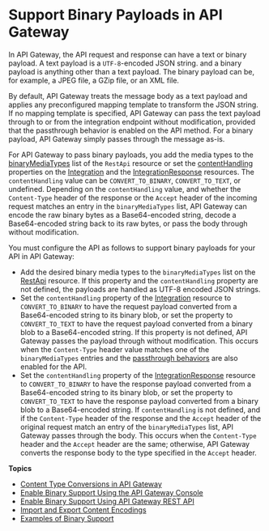 # Support Binary Payloads in API Gateway<a name="api-gateway-payload-encodings"></a>

 In API Gateway, the API request and response can have a text or binary payload\. A text payload is a `UTF-8`\-encoded JSON string\. and a binary payload is anything other than a text payload\. The binary payload can be, for example, a JPEG file, a GZip file, or an XML file\. 

 By default, API Gateway treats the message body as a text payload and applies any preconfigured mapping template to transform the JSON string\. If no mapping template is specified, API Gateway can pass the text payload through to or from the integration endpoint without modification, provided that the passthrough behavior is enabled on the API method\. For a binary payload, API Gateway simply passes through the message as\-is\. 

 For API Gateway to pass binary payloads, you add the media types to the [binaryMediaTypes](http://docs.aws.amazon.com/apigateway/api-reference/resource/rest-api/#binaryMediaTypes) list of the `RestApi` resource or set the [contentHandling](http://docs.aws.amazon.com/apigateway/api-reference/resource/integration/#contentHandling) properties on the [Integration](http://docs.aws.amazon.com/apigateway/api-reference/resource/integration/) and the [IntegrationResponse](http://docs.aws.amazon.com/apigateway/api-reference/resource/integration-response/) resources\. The `contentHandling` value can be `CONVERT_TO_BINARY`, `CONVERT_TO_TEXT`, or undefined\. Depending on the `contentHandling` value, and whether the `Content-Type` header of the response or the `Accept` header of the incoming request matches an entry in the `binaryMediaTypes` list, API Gateway can encode the raw binary bytes as a Base64\-encoded string, decode a Base64\-encoded string back to its raw bytes, or pass the body through without modification\. 

You must configure the API as follows to support binary payloads for your API in API Gateway: 
+ Add the desired binary media types to the `binaryMediaTypes` list on the [RestApi](http://docs.aws.amazon.com/apigateway/api-reference/resource/rest-api/) resource\. If this property and the `contentHandling` property are not defined, the payloads are handled as UTF\-8 encoded JSON strings\.
+ Set the `contentHandling` property of the [Integration](http://docs.aws.amazon.com/apigateway/api-reference/resource/integration/) resource to `CONVERT_TO_BINARY` to have the request payload converted from a Base64\-encoded string to its binary blob, or set the property to `CONVERT_TO_TEXT` to have the request payload converted from a binary blob to a Base64\-encoded string\. If this property is not defined, API Gateway passes the payload through without modification\. This occurs when the `Content-Type` header value matches one of the `binaryMediaTypes` entries and the [passthrough behaviors](integration-passthrough-behaviors.md) are also enabled for the API\. 
+ Set the `contentHandling` property of the [IntegrationResponse](http://docs.aws.amazon.com/apigateway/api-reference/resource/integration-response/) resource to `CONVERT_TO_BINARY` to have the response payload converted from a Base64\-encoded string to its binary blob, or set the property to `CONVERT_TO_TEXT` to have the response payload converted from a binary blob to a Base64\-encoded string\. If `contentHandling` is not defined, and if the `Content-Type` header of the response and the `Accept` header of the original request match an entry of the `binaryMediaTypes` list, API Gateway passes through the body\. This occurs when the `Content-Type` header and the `Accept` header are the same; otherwise, API Gateway converts the response body to the type specified in the `Accept` header\. 

**Topics**
+ [Content Type Conversions in API Gateway](api-gateway-payload-encodings-workflow.md)
+ [Enable Binary Support Using the API Gateway Console](api-gateway-payload-encodings-configure-with-console.md)
+ [Enable Binary Support Using API Gateway REST API](api-gateway-payload-encodings-configure-with-control-service-api.md)
+ [Import and Export Content Encodings](api-gateway-payload-encodings-import-and-export.md)
+ [Examples of Binary Support](api-gateway-content-encodings-examples.md)